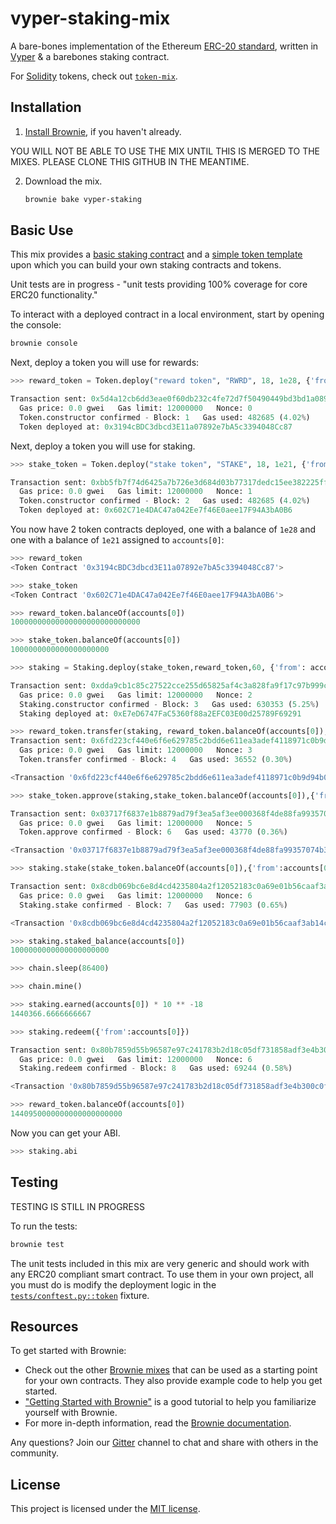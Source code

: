 # vyper-staking-mix

A bare-bones implementation of the Ethereum [ERC-20 standard](https://eips.ethereum.org/EIPS/eip-20), written in [Vyper](https://github.com/vyperlang/vyper) & a barebones staking contract.

For [Solidity](https://github.com/ethereum/solidity) tokens, check out [`token-mix`](https://github.com/brownie-mix/token-mix).

## Installation

1. [Install Brownie](https://eth-brownie.readthedocs.io/en/stable/install.html), if you haven't already.

YOU WILL NOT BE ABLE TO USE THE MIX UNTIL THIS IS MERGED TO THE MIXES. PLEASE CLONE THIS GITHUB IN THE MEANTIME. 

2. Download the mix.

    ```bash
    brownie bake vyper-staking
    ```

## Basic Use

This mix provides a [basic staking contract](contracts/Staking.vy) and a [simple token template](contracts/Token.vy) upon which you can build your own staking contracts and tokens.

Unit tests are in progress - "unit tests providing 100% coverage for core ERC20 functionality."

To interact with a deployed contract in a local environment, start by opening the console:

```bash
brownie console
```

Next, deploy a token you will use for rewards:

```python
>>> reward_token = Token.deploy("reward token", "RWRD", 18, 1e28, {'from': accounts[0]})

Transaction sent: 0x5d4a12cb6dd3eae0f60db232c4fe72d7f50490449bd3bd1a08941a2d46eb14af
  Gas price: 0.0 gwei   Gas limit: 12000000   Nonce: 0
  Token.constructor confirmed - Block: 1   Gas used: 482685 (4.02%)
  Token deployed at: 0x3194cBDC3dbcd3E11a07892e7bA5c3394048Cc87
```

Next, deploy a token you will use for staking. 

```python
>>> stake_token = Token.deploy("stake token", "STAKE", 18, 1e21, {'from': accounts[0]})

Transaction sent: 0xbb5fb7f74d6425a7b726e3d684d03b77317dedc15ee382225ffc6467e015aaa3
  Gas price: 0.0 gwei   Gas limit: 12000000   Nonce: 1
  Token.constructor confirmed - Block: 2   Gas used: 482685 (4.02%)
  Token deployed at: 0x602C71e4DAC47a042Ee7f46E0aee17F94A3bA0B6
```

You now have 2 token contracts deployed, one with a balance of `1e28` and one with a balance of `1e21` assigned to `accounts[0]`:

```python
>>> reward_token
<Token Contract '0x3194cBDC3dbcd3E11a07892e7bA5c3394048Cc87'>

>>> stake_token
<Token Contract '0x602C71e4DAC47a042Ee7f46E0aee17F94A3bA0B6'>

>>> reward_token.balanceOf(accounts[0])
10000000000000000000000000000

>>> stake_token.balanceOf(accounts[0])
1000000000000000000000

>>> staking = Staking.deploy(stake_token,reward_token,60, {'from': accounts[0]}) # one token per minute per staked token

Transaction sent: 0xdda9cb1c85c27522cce255d65825af4c3a828fa9f17c97b999c24139366cbe1c
  Gas price: 0.0 gwei   Gas limit: 12000000   Nonce: 2
  Staking.constructor confirmed - Block: 3   Gas used: 630353 (5.25%)
  Staking deployed at: 0xE7eD6747FaC5360f88a2EFC03E00d25789F69291

>>> reward_token.transfer(staking, reward_token.balanceOf(accounts[0]), {'from': accounts[0]})
Transaction sent: 0x6fd223cf440e6f6e629785c2bdd6e611ea3adef4118971c0b9d94b0d680ca044
  Gas price: 0.0 gwei   Gas limit: 12000000   Nonce: 3
  Token.transfer confirmed - Block: 4   Gas used: 36552 (0.30%)

<Transaction '0x6fd223cf440e6f6e629785c2bdd6e611ea3adef4118971c0b9d94b0d680ca044'>

>>> stake_token.approve(staking,stake_token.balanceOf(accounts[0]),{'from':accounts[0]})

Transaction sent: 0x03717f6837e1b8879ad79f3ea5af3ee000368f4de88fa99357074b39ecd447b5
  Gas price: 0.0 gwei   Gas limit: 12000000   Nonce: 5
  Token.approve confirmed - Block: 6   Gas used: 43770 (0.36%)

<Transaction '0x03717f6837e1b8879ad79f3ea5af3ee000368f4de88fa99357074b39ecd447b5'>

>>> staking.stake(stake_token.balanceOf(accounts[0]),{'from':accounts[0]})

Transaction sent: 0x8cdb069bc6e8d4cd4235804a2f12052183c0a69e01b56caaf3ab14c95b878ad0
  Gas price: 0.0 gwei   Gas limit: 12000000   Nonce: 6
  Staking.stake confirmed - Block: 7   Gas used: 77903 (0.65%)

<Transaction '0x8cdb069bc6e8d4cd4235804a2f12052183c0a69e01b56caaf3ab14c95b878ad0'>

>>> staking.staked_balance(accounts[0])
1000000000000000000000

>>> chain.sleep(86400)

>>> chain.mine()

>>> staking.earned(accounts[0]) * 10 ** -18
1440366.6666666667

>>> staking.redeem({'from':accounts[0]})

Transaction sent: 0x80b7859d55b96587e97c241783b2d18c05df731858adf3e4b300c0f949080a2d
  Gas price: 0.0 gwei   Gas limit: 12000000   Nonce: 6
  Staking.redeem confirmed - Block: 8   Gas used: 69244 (0.58%)

<Transaction '0x80b7859d55b96587e97c241783b2d18c05df731858adf3e4b300c0f949080a2d'>

>>> reward_token.balanceOf(accounts[0])
1440950000000000000000000

```

Now you can get your ABI. 

```python
>>> staking.abi
```

## Testing

TESTING IS STILL IN PROGRESS

To run the tests:

```bash
brownie test
```

The unit tests included in this mix are very generic and should work with any ERC20 compliant smart contract. To use them in your own project, all you must do is modify the deployment logic in the [`tests/conftest.py::token`](tests/conftest.py) fixture.

## Resources

To get started with Brownie:

* Check out the other [Brownie mixes](https://github.com/brownie-mix/) that can be used as a starting point for your own contracts. They also provide example code to help you get started.
* ["Getting Started with Brownie"](https://medium.com/@iamdefinitelyahuman/getting-started-with-brownie-part-1-9b2181f4cb99) is a good tutorial to help you familiarize yourself with Brownie.
* For more in-depth information, read the [Brownie documentation](https://eth-brownie.readthedocs.io/en/stable/).


Any questions? Join our [Gitter](https://gitter.im/eth-brownie/community) channel to chat and share with others in the community.

## License

This project is licensed under the [MIT license](LICENSE).
